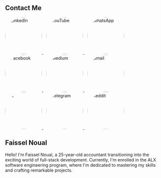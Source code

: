 ## Contact Me
<a href="https://www.linkedin.com/in/faissel-noual-8b81ab20b/" target="_blank" rel="noreferrer" style="margin-right: 10px;">
  <img src="https://raw.githubusercontent.com/danielcranney/readme-generator/main/public/icons/socials/linkedin.svg" width="120" height="120" style="border-radius: 50%;" alt="LinkedIn" />
</a>
<a href="https://www.youtube.com/channel/faisselnoual" target="_blank" rel="noreferrer" style="margin-right: 10px;">
  <img src="https://raw.githubusercontent.com/danielcranney/readme-generator/main/public/icons/socials/youtube.svg" width="120" height="120" style="border-radius: 50%;" alt="YouTube" />
</a>
<a href="https://wa.me/+212777840918" target="_blank" rel="noreferrer" style="margin-right: 10px;">
  <img src="https://raw.githubusercontent.com/danielcranney/readme-generator/main/public/icons/socials/whatsapp.svg" width="120" height="120" style="border-radius: 50%;" alt="WhatsApp" />
</a>
<a href="https://www.facebook.com/faisselnoual" target="_blank" rel="noreferrer" style="margin-right: 10px;">
  <img src="https://raw.githubusercontent.com/danielcranney/readme-generator/main/public/icons/socials/facebook.svg" width="120" height="120" style="border-radius: 50%;" alt="Facebook" />
</a>
<a href="https://medium.com/@noualfaissel" target="_blank" rel="noreferrer" style="margin-right: 10px;">
  <img src="https://raw.githubusercontent.com/danielcranney/readme-generator/main/public/icons/socials/medium.svg" width="120" height="120" style="border-radius: 50%;" alt="Medium" />
</a>
<a href="mailto:Noualfaissel@gmail.com" target="_blank" rel="noreferrer" style="margin-right: 10px;">
  <img src="https://raw.githubusercontent.com/danielcranney/readme-generator/main/public/icons/socials/gmail.svg" width="120" height="120" style="border-radius: 50%;" alt="Gmail" />
</a>
<a href="https://twitter.com/faisselnoual" target="_blank" rel="noreferrer" style="margin-right: 10px;">
  <img src="https://raw.githubusercontent.com/danielcranney/readme-generator/main/public/icons/socials/twitter.svg" width="120" height="120" style="border-radius: 50%;" alt="X" />
</a>
<a href="https://t.me/faisselnoual" target="_blank" rel="noreferrer" style="margin-right: 10px;">
  <img src="https://raw.githubusercontent.com/danielcranney/readme-generator/main/public/icons/socials/telegram.svg" width="120" height="120" style="border-radius: 50%;" alt="Telegram" />
</a>
<a href="https://www.reddit.com/user/faisselnoual" target="_blank" rel="noreferrer" style="margin-right: 10px;">
  <img src="https://raw.githubusercontent.com/danielcranney/readme-generator/main/public/icons/socials/reddit.svg" width="120" height="120" style="border-radius: 50%;" alt="Reddit" />
</a>


## Faissel Noual
Hello! I'm Faissel Noual, a 25-year-old accountant transitioning into the exciting world of full-stack development. Currently, I'm enrolled in the ALX software engineering program, where I'm dedicated to mastering my skills and crafting remarkable projects.




